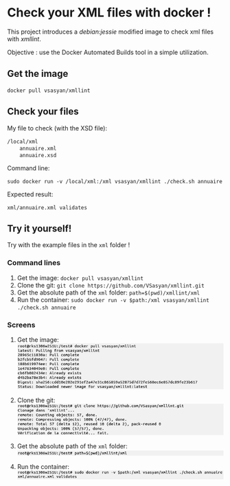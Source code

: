 Check your XML files with docker !
==================================

This project introduces a *debian:jessie* modified image to check xml files with *xmllint*.

Objective : use the Docker Automated Builds tool in a simple utilization.

Get the image
-------------

    docker pull vsasyan/xmllint

Check your files
----------------

My file to check (with the XSD file):

    /local/xml
        annuaire.xml
        annuaire.xsd

Command line:

    sudo docker run -v /local/xml:/xml vsasyan/xmllint ./check.sh annuaire

Expected result:

    xml/annuaire.xml validates

Try it yourself!
----------------

Try with the example files in the `xml` folder !

### Command lines

1. Get the image: `docker pull vsasyan/xmllint`
2. Clone the git: `git clone https://github.com/VSasyan/xmllint.git`
3. Get the absolute path of the `xml` folder: `path=$(pwd)/xmllint/xml`
4. Run the container: `sudo docker run -v $path:/xml vsasyan/xmllint ./check.sh annuaire`
 
### Screens

1. Get the image:
![Screen of the console – Step 1](img/screen_1.png "Screen of the console – Step 1")

2. Clone the git:
![Screen of the console – Step 2](img/screen_2.png "Screen of the console – Step 2")

3. Get the absolute path of the `xml` folder:
![Screen of the console – Step 3](img/screen_3.png "Screen of the console – Step 3")

4. Run the container:
![Screen of the console – Step 4](img/screen_4.png "Screen of the console – Step 4")
